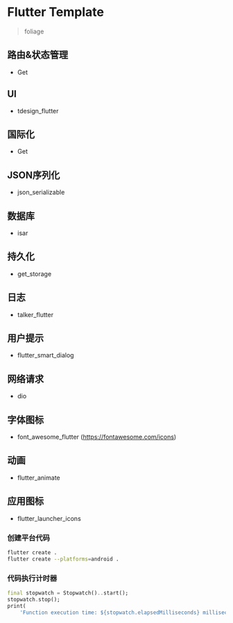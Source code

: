 # Flutter Template
> foliage

## 路由&状态管理
- Get

## UI
- tdesign_flutter

## 国际化
- Get

## JSON序列化
- json_serializable

## 数据库
- isar

## 持久化
- get_storage

## 日志
- talker_flutter

## 用户提示
- flutter_smart_dialog

## 网络请求
- dio

## 字体图标
- font_awesome_flutter (https://fontawesome.com/icons)

## 动画
- flutter_animate

## 应用图标
- flutter_launcher_icons

### 创建平台代码
```bash
flutter create .
flutter create --platforms=android .
```

### 代码执行计时器
```dart
final stopwatch = Stopwatch()..start();
stopwatch.stop();
print(
    'Function execution time: ${stopwatch.elapsedMilliseconds} milliseconds');
```





